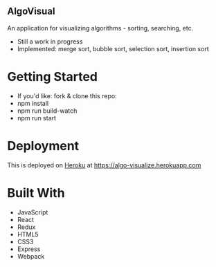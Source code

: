 ## AlgoVisual
An application for visualizing algorithms - sorting, searching, etc. 

* Still a work in progress
* Implemented: merge sort, bubble sort, selection sort, insertion sort

# Getting Started
* If you'd like: fork & clone this repo:
* npm install
* npm run build-watch
* npm run start

# Deployment
This is deployed on [Heroku](https://www.heroku.com/) at https://algo-visualize.herokuapp.com

# Built With
* JavaScript
* React
* Redux
* HTML5
* CSS3
* Express
* Webpack
